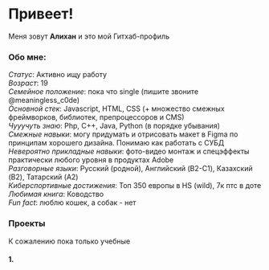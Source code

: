 # Привеет!
Меня зовут **Алихан** и это мой Гитхаб-профиль  

### Обо мне:
_Статус_: Активно ищу работу  
_Возраст_: 19  
_Семейное положение_: пока что single (пишите звоните @meaningless_c0de)  
_Основной стек_: Javascript, HTML, CSS (+ множество смежных фреймворков, библиотек, препроцессоров и CMS)  
_Чууучуть знаю_: Php, C++, Java, Python (в порядке убывания)  
_Смежные навыки_: могу придумать и отрисовать макет в Figma по принципам хорошего дизайна. Понимаю как работать с СУБД  
_Невероятно прикладные навыки_: фото-видео монтаж и спецэффекты практически любого уровня в продуктах Adobe  
_Разговорные языки_: Русский (родной), Английский (B2-C1), Казахский (B2), Татарский (A2)  
_Киберспортивные достижения_: Топ 350 европы в HS (wild), 7к птс в доте  
_Любимая книга_: Ководство  
_Fun fact_: люблю кошек, а собак - нет  
  
### Проекты
К сожалению пока только учебные
#### 1.
